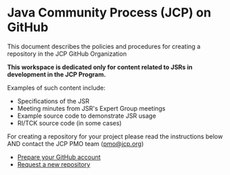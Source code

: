 # Java Community Process (JCP) on GitHub

This document describes the policies and procedures for creating a repository in the JCP GitHub Organization

__This workspace is dedicated only for content related to JSRs in development in the JCP Program.__

Examples of such content include:

* Specifications of the JSR
* Meeting minutes from JSR's Expert Group meetings
* Example source code to demonstrate JSR usage
* RI/TCK source code (in some cases)

For creating a repository for your project please read the instructions below AND contact the JCP PMO team (pmo@jcp.org)

* [Prepare your GitHub account](docs/GitHub_Account.md)
* [Request a new repository](docs/Request_Repo.md)

